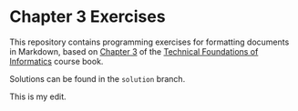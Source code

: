 # Chapter 3 Exercises

This repository contains programming exercises for formatting documents in Markdown, 
based on [Chapter 3](https://info201.github.io/markdown.html) 
of the [Technical Foundations of Informatics](https://info201.github.io/) course book. 

Solutions can be found in the `solution` branch.

This is my edit.